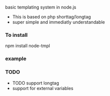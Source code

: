 basic templating system in node.js

* This is based on php shorttag/longtag
* super simple and immediatly understandable

### To install

npm install node-tmpl

### example

<? console.log("wow") ?>

<?= "wow" ?>


### TODO

* TODO support longtag <?node console.log("wow") ?>
* support for external variables